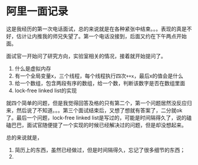 # 阿里一面记录

这是我经历的第一次电话面试，总的来说就是在各种紧张中结束。。。表现的真是不好，估计让内推我的师兄失望了。第一个电话没接到，后面又约在下午两点开始面。

面试官一开始问了研究方向，实验室相关的情况，接着就开始提问了。

1. 什么是虚拟内存
2. 有一个全局变量x，三个线程，每个线程执行四次`++x`，最后x的值会是什么
3. 给一个数组，包含两段有序的数组，给一个数，判断该数字是否在数组里面
4. lock-free linked list的实现

就四个简单的问题，但是我觉得回答及格的只有第二个，第一个问题居然没反应归来，然后说了不知道。。。第三个面试结束后，又想了想就有答案了，二分就ok了。最后一个问题，lock-free linked list是写过的，可能是时间隔得久了，说的磕磕巴巴，面试官随便提了一个实现的时候已经解决过的问题，但是却没想起来。

总的来说就是，

1. 简历上的东西，虽然已经做过，但是时间隔得久，忘记了很多细节的东西；
2. 